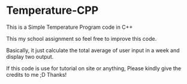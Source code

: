 # Temperature-CPP
This is a Simple Temperature Program code in C++

This my school assignment so feel free to improve this code.

Basically, it just calculate the total average of user input in a week and display two output.

If this code is use for tutorial on site or anything, Please kindly give the credits to me ;D
Thanks!
